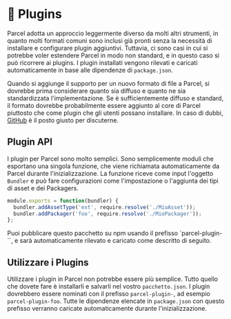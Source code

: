 # 🔌 Plugins

Parcel adotta un approccio leggermente diverso da molti altri strumenti, in quanto molti formati comuni sono inclusi già pronti senza la necessità di installare e configurare plugin aggiuntivi. Tuttavia, ci sono casi in cui si potrebbe voler estendere Parcel in modo non standard, e in questo caso si può ricorrere ai plugins. I plugin installati vengono rilevati e caricati automaticamente in base alle dipendenze di `package.json`.

Quando si aggiunge il supporto per un nuovo formato di file a Parcel, si dovrebbe prima considerare quanto sia diffuso e quanto ne sia standardizzata l'implementazione. Se è sufficientemente diffuso e standard, il formato dovrebbe probabilmente essere aggiunto al core di Parcel piuttosto che come plugin che gli utenti possano installare. In caso di dubbi, [GitHub](https://github.com/parcel-bundler/parcel/issues) è il posto giusto per discuterne.

## Plugin API

I plugin per Parcel sono molto semplici. Sono semplicemente moduli che esportano una singola funzione, che viene richiamata automaticamente da Parcel durante l'inizializzazione. La funzione riceve come input l'oggetto `Bundler` e può fare configurazioni come l'impostazione o l'aggiunta dei tipi di asset e dei Packagers.

```javascript
module.exports = function(bundler) {
  bundler.addAssetType('ext', require.resolve('./MioAsset'));
  bundler.addPackager('foo', require.resolve('./MioPackager'));
};
```

Puoi pubblicare questo pacchetto su npm usando il prefisso `parcel-plugin-``, e sarà automaticamente rilevato e caricato come descritto di seguito.

## Utilizzare i Plugins

Utilizzare i plugin in Parcel non potrebbe essere più semplice. Tutto quello che dovete fare è installarli e salvarli nel vostro `pacchetto.json`. I plugin dovrebbero essere nominati con il prefisso `parcel-plugin-`, ad esempio `parcel-plugin-foo`. Tutte le dipendenze elencate in `package.json` con questo prefisso verranno caricate automaticamente durante l'inizializzazione.
